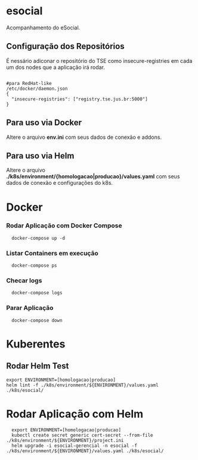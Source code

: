 # esocial
Acompanhamento do eSocial.

## Configuração dos Repositórios

É nessário adiconar o repositório do TSE como insecure-registries em cada um dos nodes que a aplicação irá rodar.

```shell

#para RedHat-like
/etc/docker/daemon.json
{
  "insecure-registries": ["registry.tse.jus.br:5000"]
}

```
## Para uso via Docker
Altere o arquivo **env.ini** com seus dados de conexão e addons. 

## Para uso via Helm
Altere o arquivo **./k8s/environment/{homologacao|producao}/values.yaml** com seus dados de conexão e configurações do k8s. 

# Docker
### Rodar Aplicação com Docker Compose

```shell
  docker-compose up -d
```

### Listar Containers em execução
```shell
  docker-compose ps
```

### Checar logs
```shell
  docker-compose logs
```

### Parar Aplicação
```shell
  docker-compose down
```

# Kuberentes
## Rodar Helm Test

```shell
export ENVIRONMENT=[homologacao|producao]
helm lint -f ./k8s/environment/${ENVIRONMENT}/values.yaml ./k8s/esocial/
```

# Rodar Aplicação com Helm

```shell
  export ENVIRONMENT=[homologacao|producao]
  kubectl create secret generic cert-secret --from-file ./k8s/environment/${ENVIRONMENT}/project.ini
  helm upgrade -i esocial-gerencial -n esocial -f ./k8s/environment/${ENVIRONMENT}/values.yaml ./k8s/esocial/  
```